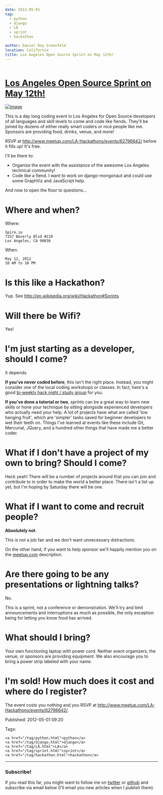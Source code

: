 ```yaml
---
date: 2012-05-01
tag:
  - python
  - django
  - LA
  - sprint
  - hackathon

author: Daniel Roy Greenfeld
location: California
title: Los Angeles Open Source Sprint on May 12th!
---
```


<div class="twelve wide column">
  <h1 class="ui block header">
    <div class="content">
      <a href="/los-angeles-sprint.html"
        >Los Angeles Open Source Sprint on May 12th!</a
      >
    </div>
  </h1>
  <p>
    <a href="http://www.flickr.com/photos/pydanny/7132778527/" target="_blank"
      ><img
        alt="image"
        src="https://farm9.staticflickr.com/8022/7132778527_6e3b49b313_o.png"
    /></a>
  </p>
  <p>
    This is a day long coding event in Los Angeles for Open Source developers of
    all languages and skill levels to come and code like fiends. They'll be
    joined by dozens of either really smart coders or nice people like me.
    Sponsors are providing food, drinks, venue, and more!
  </p>
  <p>
    RSVP at
    <a
      href="http://www.meetup.com/LA-Hackathons/events/62796642/"
      target="_blank"
      >http://www.meetup.com/LA-Hackathons/events/62796642/</a
    >
    before it fills up! It's free.
  </p>
  <p>I'll be there to:</p>
  <ul>
    <li>
      Organize the event with the assistance of the awesome Los Angeles
      technical community!
    </li>
    <li>
      Code like a fiend. I want to work on django-mongonaut and could use some
      GraphViz and JavaScript help.
    </li>
  </ul>
  <p>And now to open the floor to questions...</p>
  <h1 id="where-and-when">Where and when?</h1>
  <p>Where:</p>
  <pre><code>Spire.io
7257 Beverly Blvd #210
Los Angeles, CA 90036
</code></pre>
  <p>When:</p>
  <pre><code>May 12, 2012
10 AM to 10 PM
</code></pre>
  <h1 id="is-this-like-a-hackathon">Is this like a Hackathon?</h1>
  <p>
    Yup. See
    <a href="http://en.wikipedia.org/wiki/Hackathon#Sprints" target="_blank"
      >http://en.wikipedia.org/wiki/Hackathon#Sprints</a
    >
  </p>
  <h1 id="will-there-be-wifi">Will there be Wifi?</h1>
  <p>Yes!</p>
  <h1 id="im-just-starting-as-a-developer-should-i-come">
    I'm just starting as a developer, should I come?
  </h1>
  <p>It depends.</p>
  <p>
    <strong>If you've never coded before</strong>, this isn't the right place.
    Instead, you might consider one of the local coding workshops or classes. In
    fact, here's a good
    <a href="http://www.meetup.com/Los-Angeles-Hack-Night/" target="_blank"
      >bi-weekly hack night / study group</a
    >
    for you.
  </p>
  <p>
    <strong>If you've done a tutorial or two</strong>, sprints can be a great
    way to learn new skills or hone your technique by sitting alongside
    experienced developers who actually need your help. A lot of projects have
    what are called 'low hanging fruit', which are 'simpler' tasks saved for
    beginner developers to wet their teeth on. Things I've learned at events
    like these include Git, Mercurial, JQuery, and a hundred other things that
    have made me a better coder.
  </p>
  <h1 id="what-if-i-dont-have-a-project-of-my-own-to-bring-should-i-come">
    What if I don't have a project of my own to bring? Should I come?
  </h1>
  <p>
    Heck yeah! There will be a number of projects around that you can join and
    contribute to in order to make the world a better place. There isn't a list
    up yet, but I'm hoping by Saturday there will be one.
  </p>
  <h1 id="what-if-i-want-to-come-and-recruit-people">
    What if I want to come and recruit people?
  </h1>
  <p><strong>Absolutely not</strong>.</p>
  <p>This is not a job fair and we don't want unnecessary distractions.</p>
  <p>
    On the other hand, if you want to help sponsor we'll happily mention you on
    the
    <a
      href="http://www.meetup.com/LA-Hackathons/events/62796642/"
      target="_blank"
      >meetup.com</a
    >
    description.
  </p>
  <h1 id="are-there-going-to-be-any-presentations-or-lightning-talks">
    Are there going to be any presentations or lightning talks?
  </h1>
  <p>No.</p>
  <p>
    This is a sprint, not a conference or demonstration. We'll try and limit
    announcements and interruptions as much as possible, the only exception
    being for letting you know food has arrived.
  </p>
  <h1 id="what-should-i-bring">What should I bring?</h1>
  <p>
    Your own functioning laptop with power cord. Neither event organizers, the
    venue, or sponsors are providing equipment. We also encourage you to bring a
    power strip labeled with your name.
  </p>
  <h1 id="im-sold-how-much-does-it-cost-and-where-do-i-register">
    I'm sold! How much does it cost and where do I register?
  </h1>
  <p>
    The event costs you nothing and you RSVP at
    <a
      href="http://www.meetup.com/LA-Hackathons/events/62796642/"
      target="_blank"
      >http://www.meetup.com/LA-Hackathons/events/62796642/</a
    >.
  </p>
  <p>Published: 2012-05-01 09:20</p>
  <p>
    Tags:

    <a href="/tag/python.html">python</a>
    <a href="/tag/django.html">django</a>
    <a href="/tag/LA.html">LA</a>
    <a href="/tag/sprint.html">sprint</a>
    <a href="/tag/hackathon.html">hackathon</a>
  </p>
  <hr />
  <h3 class="ui header">Subscribe!</h3>
  <p>
    If you read this far, you might want to follow me on
    <a href="https://twitter.com/pydanny">twitter</a> or
    <a href="https://github.com/pydanny">github</a> and subscribe via email
    below (I'll email you new articles when I publish them).
  </p>
   
</div>
